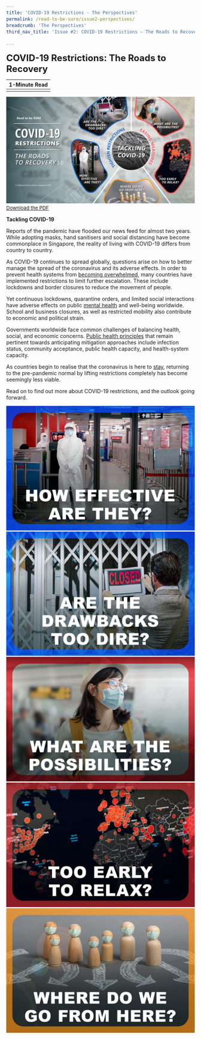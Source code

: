 ```yaml
---
title: 'COVID-19 Restrictions - The Perspectives'
permalink: /read-to-be-sure/issue2-perspectives/
breadcrumb: 'The Perspectives'
third_nav_title: 'Issue #2: COVID-19 Restrictions — The Roads to Recovery'

---
```


**<font size=5>COVID-19 Restrictions: The Roads to Recovery</font>**

| **1-Minute Read** |
| :---------------: |
|                   |

![](../images/rtbs2-visualmap.jpg)
<font size=2><a href="https://staging-nlb-sure.netlify.app/images/RTBS2-visualmap.pdf">Download the PDF</a></font>



**Tackling COVID-19** 

Reports of the pandemic have flooded our news feed for almost two years. While adopting masks, hand sanitisers and social distancing have become commonplace in Singapore, the reality of living with COVID-19 differs from country to country. 

 

As COVID-19 continues to spread globally, questions arise on how to better manage the spread of the coronavirus and its adverse effects. In order to prevent health systems from [becoming overwhelmed](https://www.thelancet.com/journals/lancet/article/PIIS0140-6736(20)32007-9/fulltext), many countries have implemented restrictions to limit further escalation. These include lockdowns and border closures to reduce the movement of people. 

 

Yet continuous lockdowns, quarantine orders, and limited social interactions have adverse effects on public [mental health](https://www.thelancet.com/journals/lancet/article/PIIS0140-6736(21)02143-7/fulltext) and well-being worldwide. School and business closures, as well as restricted mobility also contribute to economic and political strain. 

 

Governments worldwide face common challenges of balancing health, social, and economic concerns. [Public health principles](https://www.thelancet.com/journals/lancet/article/PIIS0140-6736(20)32007-9/fulltext) that remain pertinent towards anticipating mitigation approaches include infection status, community acceptance, public health capacity, and health-system capacity. 

 

As countries begin to realise that the coronavirus is here to [stay](https://www.nature.com/articles/d41586-021-00396-2), returning to the pre-pandemic normal by lifting restrictions completely has become seemingly less viable.

 

Read on to find out more about COVID-19 restrictions, and the outlook going forward. 

<div>
<div class="row is-multiline">
<div class="col is-one-fifth-desktop is-one-fifth-tablet">
<a href="/read-to-be-sure/issue2-perspective1/"><img src="../images/rtbs2-perspective1.jpg" alt="image 1"></a>
</div>
    <div class="col is-one-fifth-desktop is-one-fifth-tablet">
<a href="/read-to-be-sure/issue2-perspective2/"><img src="../images/rtbs2-perspective2.jpg" alt="image 2"></a>
</div>
    <div class="col is-one-fifth-desktop is-one-fifth-tablet">
<a href="/read-to-be-sure/issue2-perspective3/"><img src="../images/rtbs2-perspective3.jpg" alt="image 3"></a>
</div>
    <div class="col is-one-fifth-desktop is-one-fifth-tablet">
<a href="/read-to-be-sure/issue2-perspective4/"><img src="../images/rtbs2-perspective4.jpg" alt="image 4"></a>
</div>
    <div class="col is-one-fifth-desktop is-one-fifth-tablet">
<a href="/read-to-be-sure/issue2-perspective5/"><img src="../images/rtbs2-perspective5.jpg" alt="image 5"></a>
</div>
</div>
</div>



